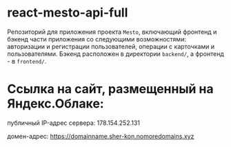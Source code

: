 # react-mesto-api-full
Репозиторий для приложения проекта `Mesto`, включающий фронтенд и бэкенд части приложения со следующими возможностями: авторизации и регистрации пользователей, операции с карточками и пользователями. Бэкенд расположен в директории `backend/`, а фронтенд - в `frontend/`. 
  
# Ссылка на сайт, размещенный на Яндекс.Облаке:
публичный IP-адрес сервера: 178.154.252.131

домен-адрес: https://domainname.sher-kon.nomoredomains.xyz
